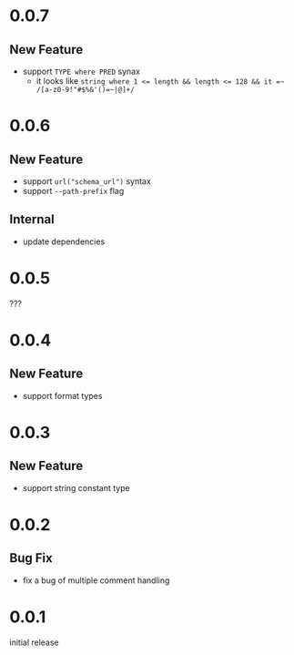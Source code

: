 # 0.0.7
## New Feature

* support `TYPE where PRED` synax
  + it looks like `string where 1 <= length && length <= 128 && it =~ /[a-z0-9!"#$%&'()=~|@]+/`

# 0.0.6
## New Feature

* support `url("schema_url")` syntax
* support `--path-prefix` flag

## Internal

* update dependencies

# 0.0.5

???

# 0.0.4
## New Feature

* support format types

# 0.0.3
## New Feature

* support string constant type

# 0.0.2
## Bug Fix

* fix a bug of multiple comment handling

# 0.0.1
initial release
